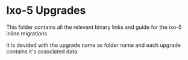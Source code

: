 # Ixo-5 Upgrades

This folder contains all the relevant binary links and guide for the ixo-5 inline migrations

It is devided with the upgrade name as folder name and each upgrade contains it's associated data.
